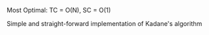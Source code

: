 Most Optimal: TC = O(N), SC = O(1)

Simple and straight-forward implementation of Kadane's algorithm